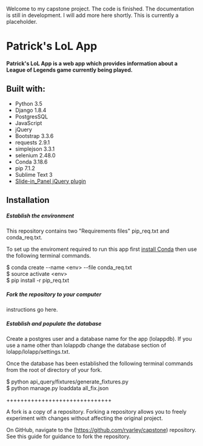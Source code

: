 Welcome to my capstone project.  The code is finished.  The documentation is still in development.  I will add more here shortly.  This is currently a placeholder.

# Patrick's LoL App

#### __Patrick's LoL App is a web app which provides information about a League of Legends game currently being played.__

Built with:
-----
* Python 3.5
* Django 1.8.4
* PostgresSQL
* JavaScript
* jQuery
* Bootstrap 3.3.6
* requests 2.9.1
* simplejson 3.3.1
* selenium 2.48.0
* Conda 3.18.6
* pip 7.1.2
* Sublime Text 3
* [Slide-in_Panel jQuery plugin](https://codyhouse.co/gem/css-slide-in-panel/)

Installation
-----

##### Establish the environment
This repository contains two "Requirements files" pip_req.txt and conda_req.txt.

To set up the enviroment required to run this app first [install Conda](http://conda.pydata.org/docs/install/quick.html) then use the following terminal commands.  

$ conda create --name \<env> --file conda_req.txt  
$ source activate \<env>  
$ pip install -r pip_req.txt

##### Fork the repository to your computer

instructions go here.

##### Establish and populate the database

Create a postgres user and a database name for the app (lolappdb).  If you use a name other than lolappdb change the database section of lolapp/lolapp/settings.txt.

Once the database has been established the following terminal commands from the root of directory of your fork.  

$ python api_query/fixtures/generate_fixtures.py  
$ python manage.py loaddata all_fix.json




++++++++++++++++++++++++++++++

A fork is a copy of a repository. Forking a repository allows you to freely experiment with changes without affecting the original project.

On GitHub, navigate to the [https://github.com/rvarley/capstone) repository. See this guide for guidance to fork the repository.
